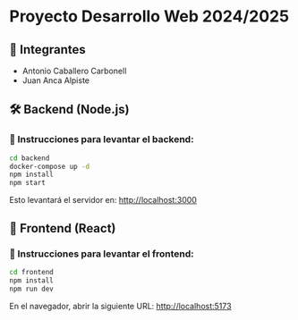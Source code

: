 # Proyecto Desarrollo Web 2024/2025

## 👥 Integrantes
- Antonio Caballero Carbonell  
- Juan Anca Alpiste


## 🛠️ Backend (Node.js)

### 📂 Instrucciones para levantar el backend:

```bash
cd backend
docker-compose up -d  
npm install
npm start
```
Esto levantará el servidor en: [http://localhost:3000](http://localhost:3000)


## 🚀 Frontend (React)

### 📂 Instrucciones para levantar el frontend:

```bash
cd frontend
npm install
npm run dev
```
En el navegador, abrir la siguiente URL: [http://localhost:5173](http://localhost:5173)


